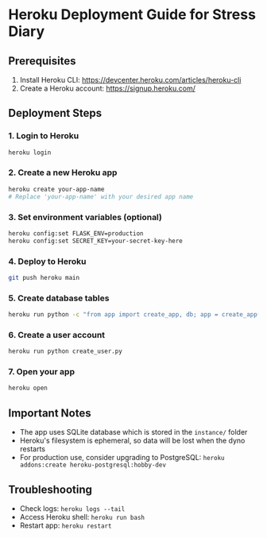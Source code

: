 # Heroku Deployment Guide for Stress Diary

## Prerequisites
1. Install Heroku CLI: https://devcenter.heroku.com/articles/heroku-cli
2. Create a Heroku account: https://signup.heroku.com/

## Deployment Steps

### 1. Login to Heroku
```bash
heroku login
```

### 2. Create a new Heroku app
```bash
heroku create your-app-name
# Replace 'your-app-name' with your desired app name
```

### 3. Set environment variables (optional)
```bash
heroku config:set FLASK_ENV=production
heroku config:set SECRET_KEY=your-secret-key-here
```

### 4. Deploy to Heroku
```bash
git push heroku main
```

### 5. Create database tables
```bash
heroku run python -c "from app import create_app, db; app = create_app(); app.app_context().push(); db.create_all(); print('Database tables created!')"
```

### 6. Create a user account
```bash
heroku run python create_user.py
```

### 7. Open your app
```bash
heroku open
```

## Important Notes

- The app uses SQLite database which is stored in the `instance/` folder
- Heroku's filesystem is ephemeral, so data will be lost when the dyno restarts
- For production use, consider upgrading to PostgreSQL: `heroku addons:create heroku-postgresql:hobby-dev`

## Troubleshooting

- Check logs: `heroku logs --tail`
- Access Heroku shell: `heroku run bash`
- Restart app: `heroku restart`
